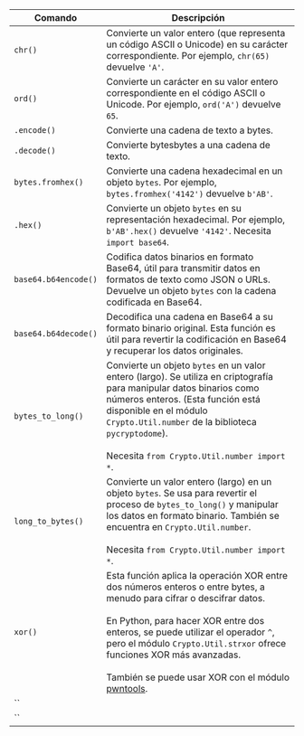 



| Comando              | Descripción                                                                                                                                                                                                                                                                                                                                                                            |
| -------------------- | -------------------------------------------------------------------------------------------------------------------------------------------------------------------------------------------------------------------------------------------------------------------------------------------------------------------------------------------------------------------------------------- |
| `chr()`              | Convierte un valor entero (que representa un código ASCII o Unicode) en su carácter correspondiente. Por ejemplo, `chr(65)` devuelve `'A'`.                                                                                                                                                                                                                                            |
| `ord()`              | Convierte un carácter en su valor entero correspondiente en el código ASCII o Unicode. Por ejemplo, `ord('A')` devuelve `65`.                                                                                                                                                                                                                                                          |
| `.encode()`          | Convierte una cadena de texto a bytes.                                                                                                                                                                                                                                                                                                                                                 |
| `.decode()`          | Convierte bytesbytes a una cadena de texto.                                                                                                                                                                                                                                                                                                                                            |
| `bytes.fromhex()`    | Convierte una cadena hexadecimal en un objeto `bytes`. Por ejemplo, `bytes.fromhex('4142')` devuelve `b'AB'`.                                                                                                                                                                                                                                                                          |
| `.hex()`             | Convierte un objeto `bytes` en su representación hexadecimal. Por ejemplo, `b'AB'.hex()` devuelve `'4142'`. Necesita `import base64`.                                                                                                                                                                                                                                                  |
| `base64.b64encode()` | Codifica datos binarios en formato Base64, útil para transmitir datos en formatos de texto como JSON o URLs. Devuelve un objeto `bytes` con la cadena codificada en Base64.                                                                                                                                                                                                            |
| `base64.b64decode()` | Decodifica una cadena en Base64 a su formato binario original. Esta función es útil para revertir la codificación en Base64 y recuperar los datos originales.                                                                                                                                                                                                                          |
| `bytes_to_long()`    | Convierte un objeto `bytes` en un valor entero (largo). Se utiliza en criptografía para manipular datos binarios como números enteros. (Esta función está disponible en el módulo `Crypto.Util.number` de la biblioteca `pycryptodome`). <br><br>Necesita `from Crypto.Util.number import *`.                                                                                          |
| `long_to_bytes()`    | Convierte un valor entero (largo) en un objeto `bytes`. Se usa para revertir el proceso de `bytes_to_long()` y manipular los datos en formato binario. También se encuentra en `Crypto.Util.number`.<br><br>Necesita `from Crypto.Util.number import *`.                                                                                                                               |
| `xor()`              | Esta función aplica la operación XOR entre dos números enteros o entre bytes, a menudo para cifrar o descifrar datos. <br><br>En Python, para hacer XOR entre dos enteros, se puede utilizar el operador `^`, pero el módulo `Crypto.Util.strxor` ofrece funciones XOR más avanzadas.<br><br>También se puede usar XOR con el módulo [pwntools](https://docs.pwntools.com/en/stable/). |
| ``                   |                                                                                                                                                                                                                                                                                                                                                                                        |
| ``                   |                                                                                                                                                                                                                                                                                                                                                                                        |

